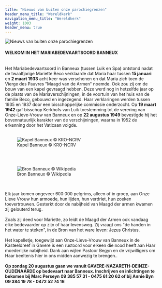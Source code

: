 ```yaml
---
title: "Nieuws van buiten onze parochiegrenzen"
header_menu_title: "Wereldkerk"
navigation_menu_title: "Wereldkerk"
weight: 1003
header_menu: true
---
```


![Nieuws van buiten onze parochiegrenzen](images/nieuws-van-buiten-de-parochie.jpg)




#### WELKOM IN HET MARIABEDEVAARTSOORD BANNEUX
<br>
Het Mariabedevaartsoord in Banneux (tussen Luik en Spa) ontstond nadat de twaalfjarige Mariette Beco verklaarde dat Maria haar tussen <b>15 januari</b> en <b>2 maart 1933</b> acht keer was verschenen en dat Maria zich toen de Vierge des Pauvres "Maagd van de Armen" noemde. Ook zou zij om de bouw van een kapel gevraagd hebben. Deze werd nog in hetzelfde jaar op de plaats van de Mariaverschijningen, in de voortuin van het huis van de familie Beco, gebouwd en ingezegend. Haar verklaringen werden tussen 1935 en 1937 door een bisschoppelijke commissie onderzocht. Op <b>19 maart 1942</b> gaf bisschop Kerkhofs van Luik toestemming tot de verering van Onze-Lieve-Vrouw van Banneux en op <b>22 augustus 1949</b> bevestigde hij het bovennatuurlijk karakter van de verschijningen, waarna in 1952 de erkenning door het Vaticaan volgde.<br>
<br>
<figure><img src="images/pb-ban.jpg" alt=" Kapel Banneux © KRO-NCRV" style="max-height: 500px; max-width: 500px;" /><figcaption> Kapel Banneux © KRO-NCRV</figcaption></figure><br>
<br>
<figure><img src="images/pb-bron.jpg" alt=" Bron Banneux © Wikipedia" style="max-height: 500px; max-width: 500px;" /><figcaption> Bron Banneux © Wikipedia</figcaption></figure><br>
<br>
Elk jaar komen ongeveer 600 000 pelgrims, alleen of in groep, aan Onze Lieve Vrouw hun armoede, hun lijden, hun verdriet, hun zoeken toevertrouwen. Gesterkt door de nabijheid van Maagd der armen kwamen zij gelouterd terug.<br>
<br>
Zoals zij deed voor Mariette, zo leidt de Maagd der Armen ook vandaag elke bedevaarder op zijn of haar levensweg. Zij vraagt ons "de handen in het water te steken", in de Bron van het ware leven: Jezus Christus.<br>
<br>
Het kapelletje, toegewijd aan Onze-Lieve-Vrouw van Banneux in de Kasteeldreef in Gavere is een rustoord voor elkeen die nood heeft aan Haar moederlijke nabijheid. Dank aan wijlen Pastoor Begyn en de vrijwilligers om Haar beeltenis hier in ons midden aanwezig te brengen..<br>
<br>
<b>Op zondag 20 augustus gaan we vanuit GAVERE-NAZARETH-DEINZE-OUDENAARDE op bedevaart naar Banneux. Inschrijven en inlichtingen te bekomen bij Marc Perseyn 09 385 57 31 - 0475 61 20 62 of bij Annie Byn 09 384 19 78 - 0472 52 74 16</b><br>
<br>
<br>
<br>


